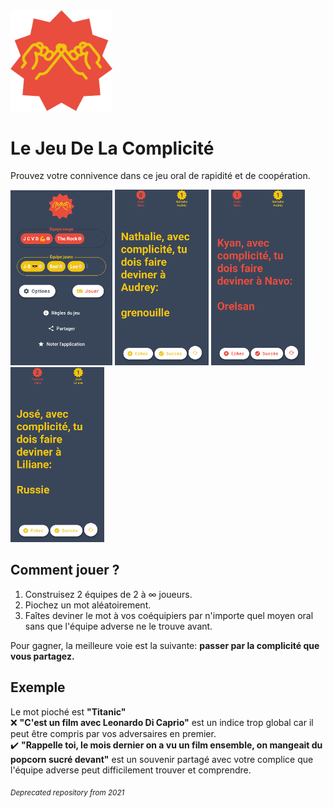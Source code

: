 
<img src="./assets/images/logo2.png" width="163">

# Le Jeu De La Complicité
Prouvez votre connivence dans ce jeu oral de rapidité et de coopération.

<img src="./assets/A.png" width="163"> <img src="./assets/B.png" width="150"> <img src="./assets/C.png" width="150"> <img src="./assets/D.png" width="150">

## Comment jouer ?

1. Construisez 2 équipes de 2 à ∞ joueurs.
2. Piochez un mot aléatoirement.
3. Faîtes deviner le mot à vos coéquipiers par n'importe quel moyen oral sans que l'équipe adverse ne le trouve avant.

Pour gagner, la meilleure voie est la suivante: **passer par la complicité que vous partagez.**

## Exemple

Le mot pioché est **"Titanic"**\
❌ **"C'est un film avec Leonardo Di Caprio"** est un indice trop global car il peut être compris par vos adversaires en premier.\
✔️ **"Rappelle toi, le mois dernier on a vu un film ensemble, on mangeait du popcorn sucré devant"** est un souvenir partagé avec votre complice que l'équipe adverse peut difficilement trouver et comprendre.

<sub>*Deprecated repository from 2021*</sub>
